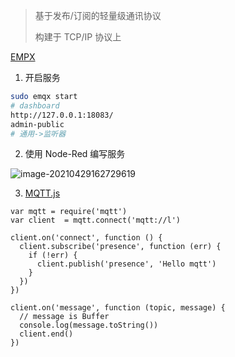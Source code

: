 <!--
title: MQTT
sort:
-->

> 基于发布/订阅的轻量级通讯协议
>
> 构建于 TCP/IP 协议上

[EMPX](https://www.emqx.cn/downloads#broker)

1. 开启服务

```bash
sudo emqx start
# dashboard
http://127.0.0.1:18083/
admin-public
# 通用->监听器
```

2. 使用 Node-Red 编写服务

![image-20210429162729619](https://img-1257284600.cos.ap-beijing.myqcloud.com/2021/20210429162731.png)

3. [MQTT.js](https://github.com/mqttjs/MQTT.js)

```
var mqtt = require('mqtt')
var client  = mqtt.connect('mqtt://l')

client.on('connect', function () {
  client.subscribe('presence', function (err) {
    if (!err) {
      client.publish('presence', 'Hello mqtt')
    }
  })
})

client.on('message', function (topic, message) {
  // message is Buffer
  console.log(message.toString())
  client.end()
})
```
